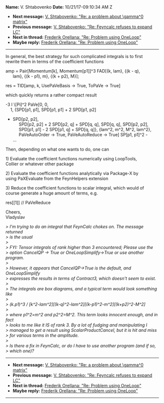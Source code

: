 **Name:** V. Shtabovenko
**Date:** 10/21/17-09:10:34 AM Z

  - **Next message:** [V. Shtabovenko: "Re: a problem about \\gamma^0
    matrix"](1334.html)
  - **Previous message:** [V. Shtabovenko: "Re: Feyncalc refuses to
    expand LC"](1332.html)
  - **Next in thread:** [Frederik Orellana: "Re: Problem using
    OneLoop"](0130.html)
  - **Maybe reply:** [Frederik Orellana: "Re: Problem using
    OneLoop"](0130.html)

-----

In general, the best strategy for such complicated integrals is to
first  
rewrite them in terms of the coefficient functions  

amp = Pair[Momentum[k], Momentum[p1]]^3
FAD[{k, lam}, {(k - q),  
      lam}, {(k - p1), m}, {(k + p2), M}];  

res = TID[amp, k, UsePaVeBasis -\> True, ToPaVe -\> True]  

which quickly returns a rather compact result  

\-3 I \\[Pi]^2 PaVe[0, 0,  
    1, {SPD[p1, p1], SPD[p1, p1] + 2 SPD[p1, p2]
+ SPD[p2, p2],  
     SPD[p2, p2] + 2 SPD[p2, q] + SPD[q, q],
SPD[q, q], SPD[p2, p2],  
     SPD[p1, p1] - 2 SPD[p1, q] + SPD[q, q]},
{lam^2, m^2, M^2, lam^2},  
     PaVeAutoOrder -\> True, PaVeAutoReduce -\> True] SP[p1,
p1]^2 -  
...  

Then, depending on what one wants to do, one can  

1\) Evaluate the coefficient functions numerically using LoopTools,  
Collier or whatever other package  

2\) Evaluate the coefficient functions analytically via Package-X by  
using PaXEvaluate from the FeynHelpers extension  

3\) Reduce the coefficient functions to scalar integral, which would
of  
course generate a huge amount of terms, e.g.  

res[[1]] // PaVeReduce  

Cheers,  
Vladyslav  

*\> I'm trying to do an integral that FeynCalc chokes on. The message
returned*  
*\> is the usual*  
*\>*  
*\> FYI: Tensor integrals of rank higher than 3 encountered; Please use
the*  
*\> option CancelQP -\> True or OneLoopSimplify-\>True or use another
program.*  
*\>*  
*\> However, it appears that CancelQP-\>True is the default, and
OneLoopSimplify*  
*\> expresses the results in terms of Contract3, which doesn't seem to
exist.*  
*\>*  
*\> The integrals are box diagrams, and a typical term would look
something like*  
*\>*  
*\> (k.p1)^3 /
[k^2-lam^2][(k-q)^2-lam^2][(k-p1)^2-m^2][(k+p2)^2-M^2]*  
*\>*  
*\> where p1^2=m^2 and p2^2=M^2. This term looks innocent enough, and in
fact*  
*\> looks to me like it IS of rank 3. By a lot of fudging and
manipulating I*  
*\> managed to get a result using ScalarProductCancel, but it is hit and
miss*  
*\> for various terms in the amplitude.*  
*\>*  
*\> Is there a fix in FeynCalc, or do I have to use another program (and
if so,*  
*\> which one)?*  

-----

  - **Next message:** [V. Shtabovenko: "Re: a problem about \\gamma^0
    matrix"](1334.html)
  - **Previous message:** [V. Shtabovenko: "Re: Feyncalc refuses to
    expand LC"](1332.html)
  - **Next in thread:** [Frederik Orellana: "Re: Problem using
    OneLoop"](0130.html)
  - **Maybe reply:** [Frederik Orellana: "Re: Problem using
    OneLoop"](0130.html)

-----

